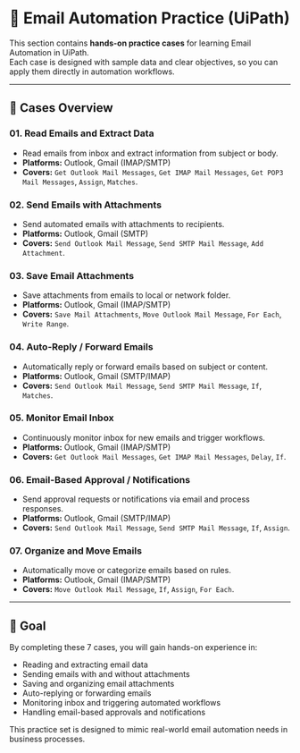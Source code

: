 # 📘 Email Automation Practice (UiPath)

This section contains **hands-on practice cases** for learning Email Automation in UiPath.  
Each case is designed with sample data and clear objectives, so you can apply them directly in automation workflows.

---

## 📂 Cases Overview

### 01. Read Emails and Extract Data
- Read emails from inbox and extract information from subject or body.  
- **Platforms:** Outlook, Gmail (IMAP/SMTP)  
- **Covers:** `Get Outlook Mail Messages`, `Get IMAP Mail Messages`, `Get POP3 Mail Messages`, `Assign`, `Matches`.

### 02. Send Emails with Attachments
- Send automated emails with attachments to recipients.  
- **Platforms:** Outlook, Gmail (SMTP)  
- **Covers:** `Send Outlook Mail Message`, `Send SMTP Mail Message`, `Add Attachment`.

### 03. Save Email Attachments
- Save attachments from emails to local or network folder.  
- **Platforms:** Outlook, Gmail (IMAP/SMTP)  
- **Covers:** `Save Mail Attachments`, `Move Outlook Mail Message`, `For Each`, `Write Range`.

### 04. Auto-Reply / Forward Emails
- Automatically reply or forward emails based on subject or content.  
- **Platforms:** Outlook, Gmail (SMTP/IMAP)  
- **Covers:** `Send Outlook Mail Message`, `Send SMTP Mail Message`, `If`, `Matches`.

### 05. Monitor Email Inbox
- Continuously monitor inbox for new emails and trigger workflows.  
- **Platforms:** Outlook, Gmail (IMAP/SMTP)  
- **Covers:** `Get Outlook Mail Messages`, `Get IMAP Mail Messages`, `Delay`, `If`.

### 06. Email-Based Approval / Notifications
- Send approval requests or notifications via email and process responses.  
- **Platforms:** Outlook, Gmail (SMTP/IMAP)  
- **Covers:** `Send Outlook Mail Message`, `Send SMTP Mail Message`, `If`, `Assign`.

### 07. Organize and Move Emails
- Automatically move or categorize emails based on rules.  
- **Platforms:** Outlook, Gmail (IMAP/SMTP)  
- **Covers:** `Move Outlook Mail Message`, `If`, `Assign`, `For Each`.

---

## 🎯 Goal
By completing these 7 cases, you will gain hands-on experience in:  
- Reading and extracting email data  
- Sending emails with and without attachments  
- Saving and organizing email attachments  
- Auto-replying or forwarding emails  
- Monitoring inbox and triggering automated workflows  
- Handling email-based approvals and notifications  

This practice set is designed to mimic real-world email automation needs in business processes.
